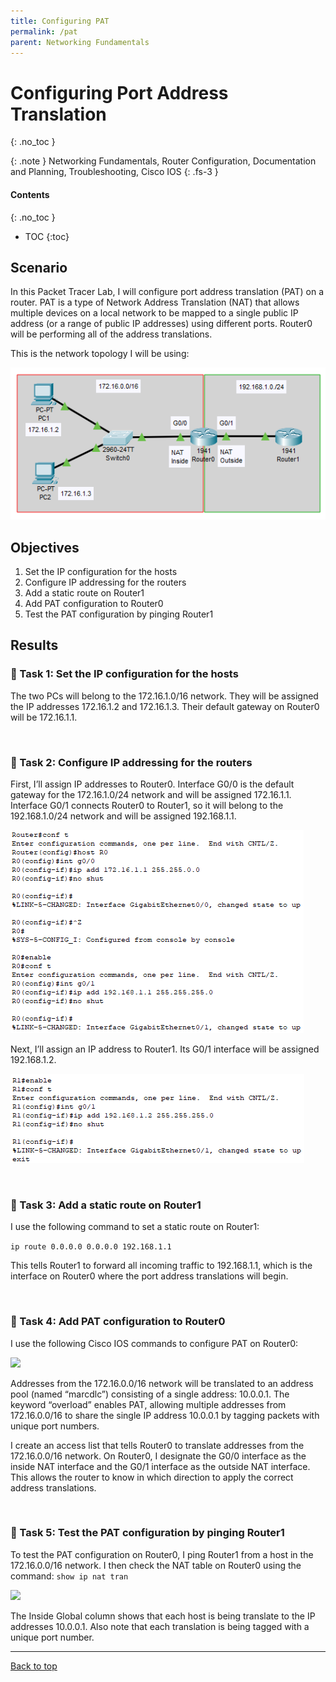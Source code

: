 ```yaml
---
title: Configuring PAT
permalink: /pat
parent: Networking Fundamentals
---
```

# Configuring Port Address Translation
{: .no_toc }

{: .note }
Networking Fundamentals, Router Configuration, Documentation and Planning, Troubleshooting, Cisco IOS
{: .fs-3 }

#### Contents
{: .no_toc }
- TOC
{:toc}

## Scenario
In this Packet Tracer Lab, I will configure port address translation (PAT) on a router. PAT is a type of Network Address Translation (NAT) that allows multiple devices on a local network to be mapped to a single public IP address (or a range of public IP addresses) using different ports. Router0 will be performing all of the address translations.

This is the network topology I will be using:

![](/assets/images/101netplus/25_pat/topology.png)

## Objectives

1. Set the IP configuration for the hosts
2. Configure IP addressing for the routers
3. Add a static route on Router1
4. Add PAT configuration to Router0
5. Test the PAT configuration by pinging Router1

## Results
### 📄 Task 1: Set the IP configuration for the hosts

The two PCs will belong to the 172.16.1.0/16 network. They will be assigned the IP addresses 172.16.1.2 and 172.16.1.3. Their default gateway on Router0 will be 172.16.1.1.

<br>

### 📄 Task 2: Configure IP addressing for the routers

First, I’ll assign IP addresses to Router0. Interface G0/0 is the default gateway for the 172.16.1.0/24 network and will be assigned 172.16.1.1. Interface G0/1 connects Router0 to Router1, so it will belong to the 192.168.1.0/24 network and will be assigned 192.168.1.1.

![](/assets/images/101netplus/25_pat/R0_configure.png)

Next, I’ll assign an IP address to Router1. Its G0/1 interface will be assigned 192.168.1.2.

![](/assets/images/101netplus/25_pat/R1_configure.png)

<br>

### 📄 Task 3: Add a static route on Router1

I use the following command to set a static route on Router1:

```ip route 0.0.0.0 0.0.0.0 192.168.1.1```

This tells Router1 to forward all incoming traffic to 192.168.1.1, which is the interface on Router0 where the port address translations will begin.

<br>

### 📄 Task 4: Add PAT configuration to Router0

I use the following Cisco IOS commands to configure PAT on Router0:

![](/assets/images/101netplus/25_pat/R0_PAT_configuration.png)

Addresses from the 172.16.0.0/16 network will be translated to an address pool (named “marcdlc”) consisting of a single address: 10.0.0.1.  The keyword “overload” enables PAT, allowing multiple addresses from 172.16.0.0/16 to share the single IP address 10.0.0.1 by tagging packets with unique port numbers.

I create an access list that tells Router0 to translate addresses from the 172.16.0.0/16 network. On Router0, I designate the G0/0 interface as the inside NAT interface and the G0/1 interface as the outside NAT interface. This allows the router to know in which direction to apply the correct address translations.

<br>

### 📄 Task 5: Test the PAT configuration by pinging Router1

To test the PAT configuration on Router0, I ping Router1 from a host in the 172.16.0.0/16 network. I then check the NAT table on Router0 using the command: ```show ip nat tran```

![](/assets/images/101netplus/25_pat/showipnattran.png)

The Inside Global column shows that each host is being translate to the IP addresses 10.0.0.1. Also note that each translation is being tagged with a unique port number. 

---

<a href="#top" id="back-to-top">Back to top</a>